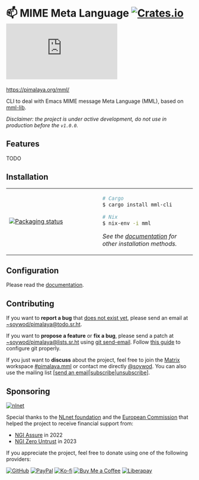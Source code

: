 # 📫 MIME Meta Language [![Crates.io](https://img.shields.io/crates/v/mml-cli)](https://crates.io/crates/mml-cli) [![Matrix](https://img.shields.io/matrix/pimalaya.mml:matrix.org?color=success&label=chat)](https://matrix.to/#/#pimalaya.mml:matrix.org)

https://pimalaya.org/mml/

CLI to deal with Emacs MIME message Meta Language (MML), based on [mml-lib](https://sr.ht/~soywod/pimalaya/).

*Disclaimer: the project is under active development, do not use in production before the `v1.0.0`.*

## Features

TODO

## Installation

<table align="center">
<tr>
<td width="50%">
<a href="https://repology.org/project/mml/versions">
<img src="https://repology.org/badge/vertical-allrepos/mml.svg" alt="Packaging status" />
</a>
</td>
<td width="50%">

```bash
# Cargo
$ cargo install mml-cli

# Nix
$ nix-env -i mml
```

*See the [documentation](https://pimalaya.org/mml/cli/installation/index.html) for other installation methods.*

</td>
</tr>
</table>

## Configuration

Please read the [documentation](https://pimalaya.org/mml/cli/configuration/index.html).

## Contributing

If you want to **report a bug** that [does not exist yet](https://todo.sr.ht/~soywod/pimalaya), please send an email at [~soywod/pimalaya@todo.sr.ht](mailto:~soywod/pimalaya@todo.sr.ht).

If you want to **propose a feature** or **fix a bug**, please send a patch at [~soywod/pimalaya@lists.sr.ht](mailto:~soywod/pimalaya@lists.sr.ht) using [git send-email](https://git-scm.com/docs/git-send-email). Follow [this guide](https://git-send-email.io/) to configure git properly.

If you just want to **discuss** about the project, feel free to join the [Matrix](https://matrix.org/) workspace [#pimalaya.mml](https://matrix.to/#/#pimalaya.mml:matrix.org) or contact me directly [@soywod](https://matrix.to/#/@soywod:matrix.org). You can also use the mailing list [[send an email](mailto:~soywod/pimalaya@lists.sr.ht)|[subscribe](mailto:~soywod/pimalaya+subscribe@lists.sr.ht)|[unsubscribe](mailto:~soywod/pimalaya+unsubscribe@lists.sr.ht)].

## Sponsoring

[![nlnet](https://nlnet.nl/logo/banner-160x60.png)](https://nlnet.nl/project/Himalaya/index.html)

Special thanks to the [NLnet foundation](https://nlnet.nl/project/Himalaya/index.html) and the [European Commission](https://www.ngi.eu/) that helped the project to receive financial support from:

- [NGI Assure](https://nlnet.nl/assure/) in 2022
- [NGI Zero Untrust](https://nlnet.nl/entrust/) in 2023

If you appreciate the project, feel free to donate using one of the following providers:

[![GitHub](https://img.shields.io/badge/-GitHub%20Sponsors-fafbfc?logo=GitHub%20Sponsors)](https://github.com/sponsors/soywod)
[![PayPal](https://img.shields.io/badge/-PayPal-0079c1?logo=PayPal&logoColor=ffffff)](https://www.paypal.com/paypalme/soywod)
[![Ko-fi](https://img.shields.io/badge/-Ko--fi-ff5e5a?logo=Ko-fi&logoColor=ffffff)](https://ko-fi.com/soywod)
[![Buy Me a Coffee](https://img.shields.io/badge/-Buy%20Me%20a%20Coffee-ffdd00?logo=Buy%20Me%20A%20Coffee&logoColor=000000)](https://www.buymeacoffee.com/soywod)
[![Liberapay](https://img.shields.io/badge/-Liberapay-f6c915?logo=Liberapay&logoColor=222222)](https://liberapay.com/soywod)
